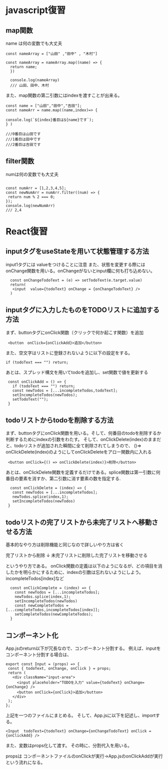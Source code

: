 # javascript復習

## map関数

name は何の変数でも大丈夫
``` 
const nameArray = ["山田" ,"田中" , "木村"]

const nameArray = nameArray.map((name) => { 
  return name;
  })
  
  console.log(nameArray)
  /// 山田、田中、木村　
  ```
  また、map関数の第二引数にはindexを渡すことが出来る。
  ```
  const name = ["山田","田中","吉田"];
const nameArr = name.map((name,index)=> {
 
  console.log(`${index}番目は${name}です`);
} )

///0番目は山田です 
///1番目は田中です 
///2番目は吉田です 
  ```
  
  ## filter関数
  numは何の変数でも大丈夫
 
 ```

const numArr = [1,2,3,4,5];
const newNumArr = numArr.filter((num) => {
  return num % 2 === 0;
});
console.log(newNumArr)
/// 2,4
 ```
 
 # React復習
 
 ## inputタグをuseStateを用いて状態管理する方法
 
 input1タグには valueをつけることに注意 また、状態を変更する際にはonChange関数を用いる。onChangeがないとinput欄に何も打ち込めない。
 ```
   const onChangeTodoText = (e) => setTodoText(e.target.value) 
   return(
    <input  value={todoText} onChange = {onChangeTodoText} />
   )
 ```
 
 ## inputタグに入力したものをTODOリストに追加する方法
 まず、buttonタグにonClick関数（クリックで何か起こす関数）を追加
 ```
  <button　onClick={onClickAdd}>追加</button>
 ```
 また、空文字はリストに登録されないように以下の設定をする。
 ```
 if (todoText === "") return;
 ```
 あとは、スプレッド構文を用いてtodoを追加し、set関数で値を更新する
 ```
  const onClickAdd = () => {
    if (todoText === "") return;
    const newTodos = [...incompleteTodos,todoText];
    setIncompleteTodos(newTodos);
    setTodoText("");
  }
 ```
 
 ## todoリストからtodoを削除する方法
 まず、buttonタグにonClick関数を用いる。そして、何番目のtodoを削除するか判断するためにindexの引数をわたす。
 そして、onClickDelete(index)のままだと、todoリストが追加された瞬間に全て削除されてしまうので、
 ()=> onClickDelete(index)のようにしてonClickDeleteをアロー関数内に入れる
 ```
  <button onClick={() => onClickDelete(index)}>削除</button>
 ```
 あとは、onClickDelete関数を定義するだけである。splice関数は第一引数に何番目の要素を消すか、第二引数に消す要素の数を指定する.
 
 ```
   const onClickDelete = (index) => {
    const newTodos = [...incompleteTodos];
    newTodos.splice(index,1);
    setIncompleteTodos(newTodos)
  }
 ```
## todoリストの完了リストから未完了リストへ移動させる方法
  
基本的なやり方は削除機能と同じなので詳しいやり方は省く

完了リストから削除
↓
未完了リストに削除した完了リストを移動させる

というやり方である。
onClick関数の定義は以下のようになるが、どの項目を消したかを明らかにするために、indexの引数は忘れないようにしよう。
incompleteTodos[index]など
```
  const onClickComplete = (index) => {
    const newTodos = [...incompleteTodos];
    newTodos.splice(index,1);
    setIncompleteTodos(newTodos)
    const newCompleteTodos = [...completeTodos,incompleteTodos[index]];
    setCompleteTodos(newCompleteTodos);
  }

````

## コンポーネント化
 App.jsのreturn以下が冗長なので、コンポーネント分割する。
 例えば、inputをコンポーネント分割する場合は、
 ```
export const Input = (props) => {
  const { todoText, onChange, onClick } = props;
  return (
    <div className="input-area">
      <input placeholder="TODOを入力" value={todoText} onChange={onChange} />
      <button onClick={onClick}>追加</button>
    </div>
  );
};
 ```
 上記を一つのファイルにまとめる。
 そして、App.jsに以下を記述し、importする。
 ```
 <Input  todoText={todoText} onChange={onChangeTodoText} onClick = {onClickAdd} />
 ```
 また、変数はprops化して渡す。
 その時に、分割代入を用いる。

propsは
コンポーネントファイルのonClickが実行→App.jsのonClickAddが実行
という流れになる。
